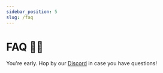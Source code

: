 ```yaml
---
sidebar_position: 5
slug: /faq
---
```


# FAQ 🙋‍♀️

You're early. Hop by our [Discord](discord.gg/xK2WXUv3VG) in case you have questions!
